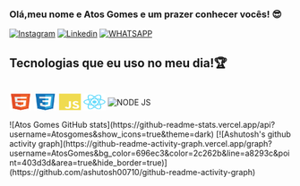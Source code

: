 ### Olá,meu nome e Atos Gomes e um prazer conhecer vocês! 😎


[![Instagram](https://img.shields.io/badge/Instagram-E4405F?style=for-the-badge&logo=instagram&logoColor=white)](https://www.instagram.com/atosdr1/)
[![Linkedin](https://img.shields.io/badge/LinkedIn-0077B5?style=for-the-badge&logo=linkedin&logoColor=white)](https://www.linkedin.com/in/atos-gomes-77921527a/)
[![WHATSAPP](https://img.shields.io/badge/WhatsApp-25D366?style=for-the-badge&logo=whatsapp&logoColor=white)](https://web.whatsapp.com/+5521980565849)


## Tecnologias que eu uso no meu dia!🏆

<div style="display- inline_block"><br/>
   <img align="center" alt="HTML5" height="30" width="40" src="https://raw.githubusercontent.com/devicons/devicon/master/icons/html5/html5-original.svg">
  <img align="center" alt="CSS3" height="30" width="40" src="https://raw.githubusercontent.com/devicons/devicon/master/icons/css3/css3-original.svg">
   <img align="center" alt="Js" height="30" width="40" src="https://raw.githubusercontent.com/devicons/devicon/master/icons/javascript/javascript-plain.svg">
  <img align="center" alt="REACT" height="30" width="40" src="https://raw.githubusercontent.com/devicons/devicon/master/icons/react/react-original.svg">
  <img align="center" src="https://img.shields.io/badge/Node.js-43853D?style=for-the-badge&logo=node.js&logoColor=white" alt= "NODE JS" >
</div>
<br>
![Atos Gomes GitHub stats](https://github-readme-stats.vercel.app/api?username=Atosgomes&show_icons=true&theme=dark)
[![Ashutosh's github activity graph](https://github-readme-activity-graph.vercel.app/graph?username=AtosGomes&bg_color=696ec3&color=2c262b&line=a8293c&point=403d3d&area=true&hide_border=true)](https://github.com/ashutosh00710/github-readme-activity-graph)
